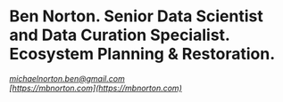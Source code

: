 Ben Norton. 
Senior Data Scientist and Data Curation Specialist. 
Ecosystem Planning & Restoration. 
============
*[michaelnorton.ben@gmail.com](michaelnorton.ben@gmail.com)*  
*[https://mbnorton.com](https://mbnorton.com)*

